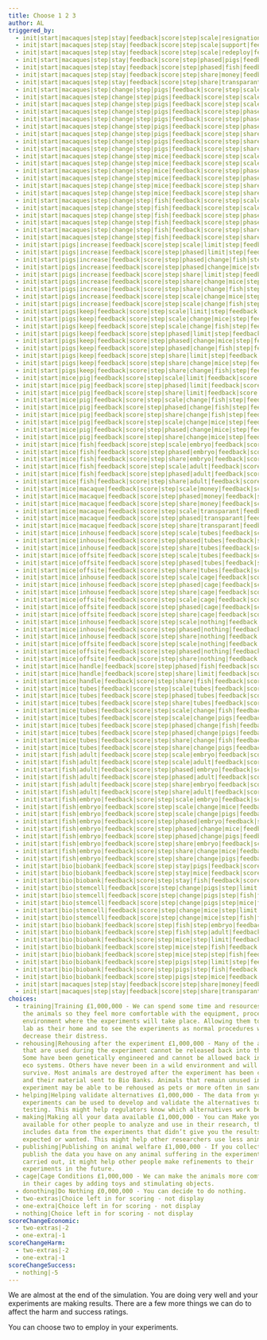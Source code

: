 ```yaml
---
title: Choose 1 2 3
author: AL
triggered_by:
  - init|start|macaques|step|stay|feedback|score|step|scale|resignation|feedback|score
  - init|start|macaques|step|stay|feedback|score|step|scale|support|feedback|score
  - init|start|macaques|step|stay|feedback|score|step|scale|redeploy|feedback|score
  - init|start|macaques|step|stay|feedback|score|step|phased|pigs|feedback|score
  - init|start|macaques|step|stay|feedback|score|step|phased|fish|feedback|score
  - init|start|macaques|step|stay|feedback|score|step|share|money|feedback|score
  - init|start|macaques|step|stay|feedback|score|step|share|transparant|feedback|score
  - init|start|macaques|step|change|step|pigs|feedback|score|step|scale|limit|step|feedback|score
  - init|start|macaques|step|change|step|pigs|feedback|score|step|scale|change|mice|step|feedback|score
  - init|start|macaques|step|change|step|pigs|feedback|score|step|scale|change|fish|step|feedback|score
  - init|start|macaques|step|change|step|pigs|feedback|score|step|phased|limit|step|feedback|score
  - init|start|macaques|step|change|step|pigs|feedback|score|step|phased|change|mice|step|feedback|score
  - init|start|macaques|step|change|step|pigs|feedback|score|step|phased|change|fish|step|feedback|score
  - init|start|macaques|step|change|step|pigs|feedback|score|step|share|limit|step|feedback|score
  - init|start|macaques|step|change|step|pigs|feedback|score|step|share|change|mice|step|feedback|score
  - init|start|macaques|step|change|step|pigs|feedback|score|step|share|change|fish|step|feedback|score
  - init|start|macaques|step|change|step|mice|feedback|score|step|scale|limit|feedback|score
  - init|start|macaques|step|change|step|mice|feedback|score|step|scale|fish|feedback|score
  - init|start|macaques|step|change|step|mice|feedback|score|step|phased|limit|feedback|score
  - init|start|macaques|step|change|step|mice|feedback|score|step|phased|fish|feedback|score
  - init|start|macaques|step|change|step|mice|feedback|score|step|share|limit|feedback|score
  - init|start|macaques|step|change|step|mice|feedback|score|step|share|fish|feedback|score
  - init|start|macaques|step|change|step|fish|feedback|score|step|scale|adult|feedback|score
  - init|start|macaques|step|change|step|fish|feedback|score|step|scale|embryo|feedback|score
  - init|start|macaques|step|change|step|fish|feedback|score|step|phased|adult|feedback|score
  - init|start|macaques|step|change|step|fish|feedback|score|step|phased|embryo|feedback|score
  - init|start|macaques|step|change|step|fish|feedback|score|step|share|adult|feedback|score
  - init|start|macaques|step|change|step|fish|feedback|score|step|share|embryo|feedback|score
  - init|start|pigs|increase|feedback|score|step|scale|limit|step|feedback|score
  - init|start|pigs|increase|feedback|score|step|phased|limit|step|feedback|score
  - init|start|pigs|increase|feedback|score|step|phased|change|fish|step|feedback|score
  - init|start|pigs|increase|feedback|score|step|phased|change|mice|step|feedback|score
  - init|start|pigs|increase|feedback|score|step|share|limit|step|feedback|score
  - init|start|pigs|increase|feedback|score|step|share|change|mice|step|feedback|score
  - init|start|pigs|increase|feedback|score|step|share|change|fish|step|feedback|score
  - init|start|pigs|increase|feedback|score|step|scale|change|mice|step|feedback|score
  - init|start|pigs|increase|feedback|score|step|scale|change|fish|step|feedback|score
  - init|start|pigs|keep|feedback|score|step|scale|limit|step|feedback|score
  - init|start|pigs|keep|feedback|score|step|scale|change|mice|step|feedback|score
  - init|start|pigs|keep|feedback|score|step|scale|change|fish|step|feedback|score
  - init|start|pigs|keep|feedback|score|step|phased|limit|step|feedback|score
  - init|start|pigs|keep|feedback|score|step|phased|change|mice|step|feedback|score
  - init|start|pigs|keep|feedback|score|step|phased|change|fish|step|feedback|score
  - init|start|pigs|keep|feedback|score|step|share|limit|step|feedback|score
  - init|start|pigs|keep|feedback|score|step|share|change|mice|step|feedback|score
  - init|start|pigs|keep|feedback|score|step|share|change|fish|step|feedback|score
  - init|start|mice|pig|feedback|score|step|scale|limit|feedback|score
  - init|start|mice|pig|feedback|score|step|phased|limit|feedback|score
  - init|start|mice|pig|feedback|score|step|share|limit|feedback|score
  - init|start|mice|pig|feedback|score|step|scale|change|fish|step|feedback|score
  - init|start|mice|pig|feedback|score|step|phased|change|fish|step|feedback|score
  - init|start|mice|pig|feedback|score|step|share|change|fish|step|feedback|score
  - init|start|mice|pig|feedback|score|step|scale|change|mice|step|feedback|score
  - init|start|mice|pig|feedback|score|step|phased|change|mice|step|feedback|score
  - init|start|mice|pig|feedback|score|step|share|change|mice|step|feedback|score
  - init|start|mice|fish|feedback|score|step|scale|embryo|feedback|score
  - init|start|mice|fish|feedback|score|step|phased|embryo|feedback|score
  - init|start|mice|fish|feedback|score|step|share|embryo|feedback|score
  - init|start|mice|fish|feedback|score|step|scale|adult|feedback|score
  - init|start|mice|fish|feedback|score|step|phased|adult|feedback|score
  - init|start|mice|fish|feedback|score|step|share|adult|feedback|score
  - init|start|mice|macaque|feedback|score|step|scale|money|feedback|score
  - init|start|mice|macaque|feedback|score|step|phased|money|feedback|score
  - init|start|mice|macaque|feedback|score|step|share|money|feedback|score
  - init|start|mice|macaque|feedback|score|step|scale|transparant|feedback|score
  - init|start|mice|macaque|feedback|score|step|phased|transparant|feedback|score
  - init|start|mice|macaque|feedback|score|step|share|transparant|feedback|score
  - init|start|mice|inhouse|feedback|score|step|scale|tubes|feedback|score
  - init|start|mice|inhouse|feedback|score|step|phased|tubes|feedback|score
  - init|start|mice|inhouse|feedback|score|step|share|tubes|feedback|score
  - init|start|mice|offsite|feedback|score|step|scale|tubes|feedback|score
  - init|start|mice|offsite|feedback|score|step|phased|tubes|feedback|score
  - init|start|mice|offsite|feedback|score|step|share|tubes|feedback|score
  - init|start|mice|inhouse|feedback|score|step|scale|cage|feedback|score
  - init|start|mice|inhouse|feedback|score|step|phased|cage|feedback|score
  - init|start|mice|inhouse|feedback|score|step|share|cage|feedback|score
  - init|start|mice|offsite|feedback|score|step|scale|cage|feedback|score
  - init|start|mice|offsite|feedback|score|step|phased|cage|feedback|score
  - init|start|mice|offsite|feedback|score|step|share|cage|feedback|score
  - init|start|mice|inhouse|feedback|score|step|scale|nothing|feedback|score
  - init|start|mice|inhouse|feedback|score|step|phased|nothing|feedback|score
  - init|start|mice|inhouse|feedback|score|step|share|nothing|feedback|score
  - init|start|mice|offsite|feedback|score|step|scale|nothing|feedback|score
  - init|start|mice|offsite|feedback|score|step|phased|nothing|feedback|score
  - init|start|mice|offsite|feedback|score|step|share|nothing|feedback|score
  - init|start|mice|handle|feedback|score|step|phased|fish|feedback|score
  - init|start|mice|handle|feedback|score|step|share|limit|feedback|score
  - init|start|mice|handle|feedback|score|step|share|fish|feedback|score
  - init|start|mice|tubes|feedback|score|step|scale|tubes|feedback|score
  - init|start|mice|tubes|feedback|score|step|phased|tubes|feedback|score
  - init|start|mice|tubes|feedback|score|step|share|tubes|feedback|score
  - init|start|mice|tubes|feedback|score|step|scale|change|fish|feedback|score
  - init|start|mice|tubes|feedback|score|step|scale|change|pigs|feedback|score
  - init|start|mice|tubes|feedback|score|step|phased|change|fish|feedback|score
  - init|start|mice|tubes|feedback|score|step|phased|change|pigs|feedback|score
  - init|start|mice|tubes|feedback|score|step|share|change|fish|feedback|score
  - init|start|mice|tubes|feedback|score|step|share|change|pigs|feedback|score
  - init|start|fish|adult|feedback|score|step|scale|embryo|feedback|score
  - init|start|fish|adult|feedback|score|step|scale|adult|feedback|score
  - init|start|fish|adult|feedback|score|step|phased|embryo|feedback|score
  - init|start|fish|adult|feedback|score|step|phased|adult|feedback|score
  - init|start|fish|adult|feedback|score|step|share|embryo|feedback|score
  - init|start|fish|adult|feedback|score|step|share|adult|feedback|score
  - init|start|fish|embryo|feedback|score|step|scale|embryo|feedback|score
  - init|start|fish|embryo|feedback|score|step|scale|change|mice|feedback|score
  - init|start|fish|embryo|feedback|score|step|scale|change|pigs|feedback|score
  - init|start|fish|embryo|feedback|score|step|phased|embryo|feedback|score
  - init|start|fish|embryo|feedback|score|step|phased|change|mice|feedback|score
  - init|start|fish|embryo|feedback|score|step|phased|change|pigs|feedback|score
  - init|start|fish|embryo|feedback|score|step|share|embryo|feedback|score
  - init|start|fish|embryo|feedback|score|step|share|change|mice|feedback|score
  - init|start|fish|embryo|feedback|score|step|share|change|pigs|feedback|score
  - init|start|bio|biobank|feedback|score|step|stay|pigs|feedback|score
  - init|start|bio|biobank|feedback|score|step|stay|mice|feedback|score
  - init|start|bio|biobank|feedback|score|step|stay|fish|feedback|score
  - init|start|bio|stemcell|feedback|score|step|change|pigs|step|limit|step|feedback|score
  - init|start|bio|stemcell|feedback|score|step|change|pigs|step|fish|feedback|score
  - init|start|bio|stemcell|feedback|score|step|change|pigs|step|mice|feedback|score
  - init|start|bio|stemcell|feedback|score|step|change|mice|step|limit|feedback|score
  - init|start|bio|stemcell|feedback|score|step|change|mice|step|fish|feedback|score
  - init|start|bio|biobank|feedback|score|step|fish|step|embryo|feedback|score
  - init|start|bio|biobank|feedback|score|step|fish|step|adult|feedback|score
  - init|start|bio|biobank|feedback|score|step|mice|step|limit|feedback|score
  - init|start|bio|biobank|feedback|score|step|mice|step|fish|feedback|score
  - init|start|bio|biobank|feedback|score|step|mice|step|step|fish|feedback|score
  - init|start|bio|biobank|feedback|score|step|pigs|step|limit|step|feedback|score
  - init|start|bio|biobank|feedback|score|step|pigs|step|fish|feedback|score
  - init|start|bio|biobank|feedback|score|step|pigs|step|mice|feedback|score
  - init|start|macaques|step|stay|feedback|score|step|share|money|feedback|score
  - init|start|macaques|step|stay|feedback|score|step|share|transparant|feedback|score
choices:
  - training|Training £1,000,000 - We can spend some time and resources training
    the animals so they feel more comfortable with the equipment, procedures and
    environment where the experiments will take place. Allowing them to see the
    lab as their home and to see the experiments as normal procedures will
    decrease their distress.
  - rehousing|Rehousing after the experiment £1,000,000 - Many of the animals
    that are used during the experiment cannot be released back into the wild.
    Some have been genetically engineered and cannot be allowed back into the
    eco systems. Others have never been in a wild environment and will not
    survive. Most animals are destroyed after the experiment has been completed
    and their material sent to Bio Banks. Animals that remain unused in the
    experiment may be able to be rehoused as pets or more often in sanctuaries.
  - helping|Helping validate alternatives £1,000,000 - The data from your animal
    experiments can be used to develop and validate the alternatives to animal
    testing. This might help regulators know which alternatives work best.
  - making|Making all your data available £1,000,000 - You can Make your data
    available for other people to analyze and use in their research, this
    includes data from the experiments that didn’t give you the results you
    expected or wanted. This might help other researchers use less animals.
  - publishing|Publishing on animal welfare £1,000,000 - If you collect and
    publish the data you have on any animal suffering in the experiments you
    carried out, it might help other people make refinements to their
    experiments in the future.
  - cage|Cage Conditions £1,000,000 - We can make the animals more comfortable
    in their cages by adding toys and stimulating objects.
  - donothing|Do Nothing £0,000,000 - You can decide to do nothing.
  - two-extras|Choice left in for scoring - not display
  - one-extra|Choice left in for scoring - not display
  - nothing|Choice left in for scoring - not display
scoreChangeEconomic:
  - two-extras|-2
  - one-extra|-1
scoreChangeHarm:
  - two-extras|-2
  - one-extra|-1
scoreChangeSuccess:
  - nothing|-5
---
```

We are almost at the end of the simulation. You are doing very well and your experiments are making results. There are a few more things we can do to affect the harm and success ratings.

You can choose two to employ in your experiments. 
